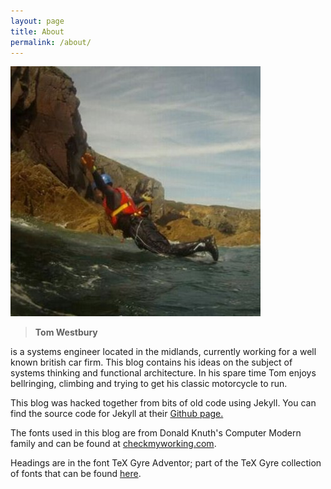 ```yaml
---
layout: page
title: About
permalink: /about/
---
```


<div class="avatar">
  <img src="/assets/images/tom.jpg" alt='Tom' >
</div>

> **Tom Westbury**

is a systems engineer located in the midlands, currently working for a well known british car firm. This blog contains his ideas on the subject of systems thinking and functional architecture. In his spare time Tom enjoys bellringing, climbing and trying to get his classic motorcycle to run.

This blog was hacked together from bits of old code using Jekyll.
You can find the source code for Jekyll at their [Github page.](https://github.com/jekyll/jekyll)

The fonts used in this blog are from Donald Knuth's Computer Modern family and can be found at [checkmyworking.com](http://checkmyworking.com/cm-web-fonts/).

Headings are in the font TeX Gyre Adventor; part of the TeX Gyre collection of fonts that can be found [here](http://www.gust.org.pl/projects/e-foundry/tex-gyre).
